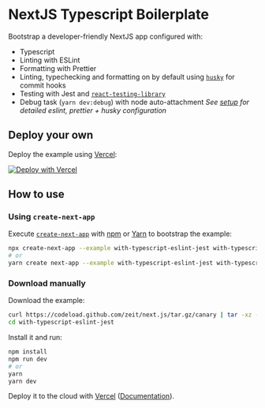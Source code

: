 # NextJS Typescript Boilerplate

Bootstrap a developer-friendly NextJS app configured with:

- Typescript
- Linting with ESLint
- Formatting with Prettier
- Linting, typechecking and formatting on by default using [`husky`](https://github.com/typicode/husky) for commit hooks
- Testing with Jest and [`react-testing-library`](https://testing-library.com/docs/react-testing-library/intro)
- Debug task (`yarn dev:debug`) with node auto-attachment
  _See [setup](#setup) for detailed eslint, prettier + husky configuration_

## Deploy your own

Deploy the example using [Vercel](https://vercel.com):

[![Deploy with Vercel](https://vercel.com/button)](https://vercel.com/import/project?template=https://github.com/zeit/next.js/tree/canary/examples/with-typescript-eslint-jest)

## How to use

### Using `create-next-app`

Execute [`create-next-app`](https://github.com/zeit/next.js/tree/canary/packages/create-next-app) with [npm](https://docs.npmjs.com/cli/init) or [Yarn](https://yarnpkg.com/lang/en/docs/cli/create/) to bootstrap the example:

```bash
npx create-next-app --example with-typescript-eslint-jest with-typescript-eslint-jest-app
# or
yarn create next-app --example with-typescript-eslint-jest with-typescript-eslint-jest-app
```

### Download manually

Download the example:

```bash
curl https://codeload.github.com/zeit/next.js/tar.gz/canary | tar -xz --strip=2 next.js-canary/examples/with-typescript-eslint-jest
cd with-typescript-eslint-jest
```

Install it and run:

```bash
npm install
npm run dev
# or
yarn
yarn dev
```

Deploy it to the cloud with [Vercel](https://vercel.com/import?filter=next.js&utm_source=github&utm_medium=readme&utm_campaign=next-example) ([Documentation](https://nextjs.org/docs/deployment)).

